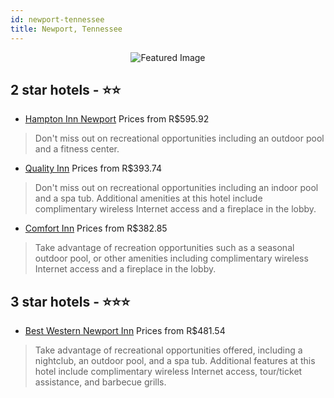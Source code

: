 ```yaml
---
id: newport-tennessee
title: Newport, Tennessee
---
```


<center><img src="https://i.travelapi.com/hotels/7000000/6400000/6393100/6393084/810bf330_z.jpg" alt="Featured Image" /></center>


##  2 star hotels - ⭐️⭐️

-    [Hampton Inn Newport](https://us.hurb.com/hotels/newport/hampton-inn-newport-JNP-JP02743N?cmp=18055) Prices from R$595.92
   > Don't miss out on recreational opportunities including an outdoor pool and a fitness center.
-    [Quality Inn](https://us.hurb.com/hotels/newport/quality-inn-JNP-JP829362?cmp=18055) Prices from R$393.74
   > Don't miss out on recreational opportunities including an indoor pool and a spa tub. Additional amenities at this hotel include complimentary wireless Internet access and a fireplace in the lobby.
-    [Comfort Inn](https://us.hurb.com/hotels/newport/comfort-inn-JNP-JP256359?cmp=18055) Prices from R$382.85
   > Take advantage of recreation opportunities such as a seasonal outdoor pool, or other amenities including complimentary wireless Internet access and a fireplace in the lobby.

##  3 star hotels - ⭐️⭐️⭐️

-    [Best Western Newport Inn](https://us.hurb.com/hotels/newport/best-western-newport-inn-JNP-JP989507?cmp=18055) Prices from R$481.54
   > Take advantage of recreational opportunities offered, including a nightclub, an outdoor pool, and a spa tub. Additional features at this hotel include complimentary wireless Internet access, tour/ticket assistance, and barbecue grills.
